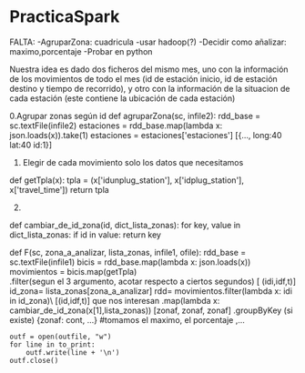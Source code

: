 # PracticaSpark

FALTA:
-AgruparZona: cuadricula
-usar hadoop(?)
-Decidir como añalizar: maximo,porcentaje
-Probar en python

Nuestra idea es dado dos ficheros del mismo mes, uno con la información de los movimientos de todo el mes (id de estación inicio, id de estación destino y tiempo de recorrido), y otro con la información de la situacion de cada estación (este contiene la ubicación de cada estación)

0.Agrupar zonas según id
def agruparZona(sc, infile2):
    rdd_base = sc.textFile(infile2)
    estaciones = rdd_base.map(lambda x: json.loads(x)).take(1) 
    estaciones = estaciones['estaciones'] [{..., long:40 lat:40  id:1}]
    
    
1. Elegir de cada movimiento solo los datos que necesitamos

def getTpla(x):
  tpla = (x['idunplug_station'],
           x['idplug_station'],
           x['travel_time'])
  return tpla
  
2.

def cambiar_de_id_zona(id, dict_lista_zonas):
    for key, value in dict_lista_zonas:
      if id in value:
        return key

def F(sc, zona_a_analizar, lista_zonas, infile1, ofile):
    rdd_base = sc.textFile(infile1)
    bicis = rdd_base.map(lambda x: json.loads(x))
    movimientos = bicis.map(getTpla)\
                  .filter(segun el 3 argumento, acotar respecto a ciertos segundos)  [ (idi,idf,t)]
    id_zona= lista_zonas[zona_a_analizar]
    rdd= movimientos.filter(lambda x: idi in id_zona)\  [(id,idf,t)] que nos interesan
                    .map(lambda x: cambiar_de_id_zona(x[1],lista_zonas)) [zonaf, zonaf, zonaf]
                    .groupByKey (si existe) {zonaf: cont, ...}
    #tomamos el maximo, el porcentaje ,...               
    
   
    
    outf = open(outfile, "w")
    for line in to_print:
        outf.write(line + '\n')
    outf.close()
    
